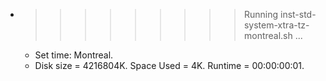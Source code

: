 * >>>>>>>>> Running inst-std-system-xtra-tz-montreal.sh ...
  * Set time: Montreal.
  * Disk size = 4216804K. Space Used = 4K. Runtime = 00:00:00:01.
